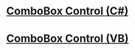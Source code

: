 # [ComboBox Control (C#)](how-do-i-use-the-combobox-control-cs.md)
# [ComboBox Control (VB)](how-do-i-use-the-combobox-control-vb.md)

